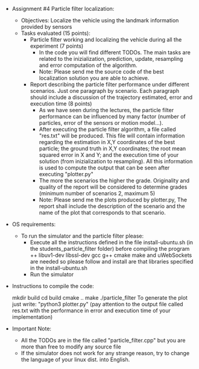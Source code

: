 * Assignment #4 Particle filter localization:
    - Objectives: Localize the vehicle using the landmark information provided by sensors
    - Tasks evaluated (15 points):	
        + Particle filter working and localizing the vehicle during all the experiment (7 points) 
			* In the code you will find different TODOs. The main tasks are related to the inizialization, prediction, update, resampling and error computation of the algorithm.
			* Note: Please send me the source code of the best localization solution you are able to achieve.
        + Report describing the particle filter performance under different scenarios. Just one paragraph by scenario. Each paragraph should include a discussion of the trajectory estimated, error and execution time (8 points)
			* As we have seen during the lectures, the particle filter performance can be influenced by many factor (number of particles, error of the sensors or motion model...).
			* After executing the particle filter algorithm, a file called "res.txt" will be produced. This file will contain information regarding the estimation in X,Y coordinates of the best particle; the ground truth in X,Y coordinates; the root mean squared error in X and Y; and the execution time of your solution (from inizialization to resampling). All this information is used to compute the output that can be seen after executing "plotter.py"
			* The more the scenarios the higher the grade. Originality and quality of the report will be considered to determine grades (minimum number of scenarios 2, maximum 5)
			* Note: Please send me the plots produced by plotter.py, The report shall include the description of the scenario and the name of the plot that corresponds to that scenario.
			
* OS requirements:
    - To run the simulator and the particle filter please:
        + Execute all the instructions defined in the file install-ubuntu.sh (in the students_particle_filter folder) before compiling the program 
            ++ libuv1-dev libssl-dev gcc g++ cmake make and uWebSockets are needed so please follow and install are that libraries specified in the install-ubuntu.sh
        + Run the simulator
    
* Instructions to compile the code:
  
	mkdir build
	cd build
	cmake ..
	make
	./particle_filter 
	To generate the plot just write: "python3 plotter.py" (pay attention to the output file called res.txt with the performance in error and execution time of your implementation) 
	
* Important Note:
    - All the TODOs are in the file called "particle_filter.cpp" but you are more than free to modify any source file
    - If the simulator does not work for any strange reason, try to change the language of your linux dist. into English.


